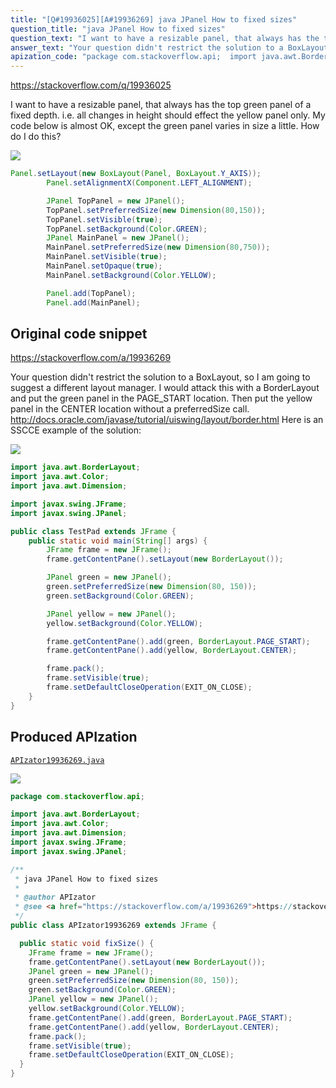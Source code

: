 ```yaml
---
title: "[Q#19936025][A#19936269] java JPanel How to fixed sizes"
question_title: "java JPanel How to fixed sizes"
question_text: "I want to have a resizable panel, that always has the top green panel of a fixed depth. i.e. all changes in height should effect the yellow panel only. My code below is almost OK, except the green panel varies in size a little. How do I do this?"
answer_text: "Your question didn't restrict the solution to a BoxLayout, so I am going to suggest a different layout manager. I would attack this with a BorderLayout and put the green panel in the PAGE_START location.  Then put the yellow panel in the CENTER location without a preferredSize call. http://docs.oracle.com/javase/tutorial/uiswing/layout/border.html Here is an SSCCE example of the solution:"
apization_code: "package com.stackoverflow.api;  import java.awt.BorderLayout; import java.awt.Color; import java.awt.Dimension; import javax.swing.JFrame; import javax.swing.JPanel;  /**  * java JPanel How to fixed sizes  *  * @author APIzator  * @see <a href=\"https://stackoverflow.com/a/19936269\">https://stackoverflow.com/a/19936269</a>  */ public class APIzator19936269 extends JFrame {    public static void fixSize() {     JFrame frame = new JFrame();     frame.getContentPane().setLayout(new BorderLayout());     JPanel green = new JPanel();     green.setPreferredSize(new Dimension(80, 150));     green.setBackground(Color.GREEN);     JPanel yellow = new JPanel();     yellow.setBackground(Color.YELLOW);     frame.getContentPane().add(green, BorderLayout.PAGE_START);     frame.getContentPane().add(yellow, BorderLayout.CENTER);     frame.pack();     frame.setVisible(true);     frame.setDefaultCloseOperation(EXIT_ON_CLOSE);   } }"
---
```


https://stackoverflow.com/q/19936025

I want to have a resizable panel, that always has the top green panel of a fixed depth. i.e. all changes in height should effect the yellow panel only.
My code below is almost OK, except the green panel varies in size a little.
How do I do this?



<div class="code-logo"><img src="/stackoverflow.png" /></div>

```java
Panel.setLayout(new BoxLayout(Panel, BoxLayout.Y_AXIS));
        Panel.setAlignmentX(Component.LEFT_ALIGNMENT);

        JPanel TopPanel = new JPanel();
        TopPanel.setPreferredSize(new Dimension(80,150));
        TopPanel.setVisible(true);
        TopPanel.setBackground(Color.GREEN);
        JPanel MainPanel = new JPanel();
        MainPanel.setPreferredSize(new Dimension(80,750));
        MainPanel.setVisible(true);
        MainPanel.setOpaque(true);
        MainPanel.setBackground(Color.YELLOW);

        Panel.add(TopPanel);
        Panel.add(MainPanel);
```


## Original code snippet

https://stackoverflow.com/a/19936269

Your question didn&#x27;t restrict the solution to a BoxLayout, so I am going to suggest a different layout manager.
I would attack this with a BorderLayout and put the green panel in the PAGE_START location.  Then put the yellow panel in the CENTER location without a preferredSize call.
http://docs.oracle.com/javase/tutorial/uiswing/layout/border.html
Here is an SSCCE example of the solution:

<div class="code-logo"><img src="/stackoverflow.png" /></div>

```java
import java.awt.BorderLayout;
import java.awt.Color;
import java.awt.Dimension;

import javax.swing.JFrame;
import javax.swing.JPanel;

public class TestPad extends JFrame {
    public static void main(String[] args) {
        JFrame frame = new JFrame();
        frame.getContentPane().setLayout(new BorderLayout());

        JPanel green = new JPanel();
        green.setPreferredSize(new Dimension(80, 150));
        green.setBackground(Color.GREEN);

        JPanel yellow = new JPanel();
        yellow.setBackground(Color.YELLOW);

        frame.getContentPane().add(green, BorderLayout.PAGE_START);
        frame.getContentPane().add(yellow, BorderLayout.CENTER);

        frame.pack();
        frame.setVisible(true);
        frame.setDefaultCloseOperation(EXIT_ON_CLOSE);
    }
}
```

## Produced APIzation

[`APIzator19936269.java`](https://github.com/pasqualesalza/apization-temp-data/raw/master/search/APIzator19936269.java)

<div class="code-logo"><img src="/apizator.png" /></div>

```java
package com.stackoverflow.api;

import java.awt.BorderLayout;
import java.awt.Color;
import java.awt.Dimension;
import javax.swing.JFrame;
import javax.swing.JPanel;

/**
 * java JPanel How to fixed sizes
 *
 * @author APIzator
 * @see <a href="https://stackoverflow.com/a/19936269">https://stackoverflow.com/a/19936269</a>
 */
public class APIzator19936269 extends JFrame {

  public static void fixSize() {
    JFrame frame = new JFrame();
    frame.getContentPane().setLayout(new BorderLayout());
    JPanel green = new JPanel();
    green.setPreferredSize(new Dimension(80, 150));
    green.setBackground(Color.GREEN);
    JPanel yellow = new JPanel();
    yellow.setBackground(Color.YELLOW);
    frame.getContentPane().add(green, BorderLayout.PAGE_START);
    frame.getContentPane().add(yellow, BorderLayout.CENTER);
    frame.pack();
    frame.setVisible(true);
    frame.setDefaultCloseOperation(EXIT_ON_CLOSE);
  }
}

```